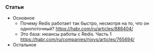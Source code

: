 
### Статьи

- Основное
    - Почему Redis работает так быстро, несмотря на то, что он однопоточный? https://habr.com/ru/articles/888404/
    - Это база: нюансы работы с Redis. Часть 1 https://habr.com/ru/companies/nixys/articles/765694/
- Остальное
